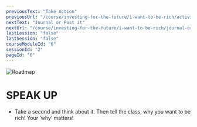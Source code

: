 ```yaml
---
previousText: "Take Action"
previousUrl: "/course/investing-for-the-future/i-want-to-be-rich/activities"
nextText: "Journal or Post it"
nextUrl: "/course/investing-for-the-future/i-want-to-be-rich/journal-or-post-it"
lastLession: "false"
lastSession: "false"
courseModuleId: "6"
sessionId: "2"
pageId: "6"
---
```



![Roadmap](/assets/img/lets-talk-about-it.png)
# SPEAK UP

* Take a second and think about it. Then tell the class, why you want to be rich! Your ‘why’ matters!